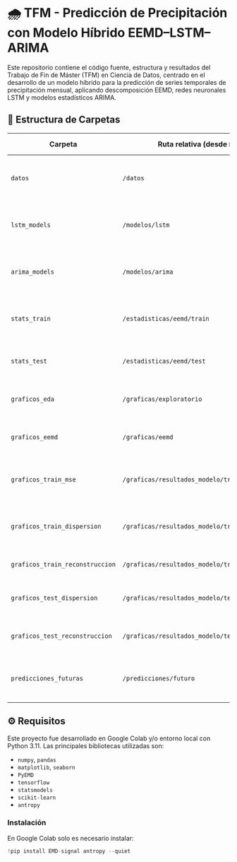 # 🌧️ TFM - Predicción de Precipitación con Modelo Híbrido EEMD–LSTM–ARIMA

Este repositorio contiene el código fuente, estructura y resultados del Trabajo de Fin de Máster (TFM) en Ciencia de Datos, centrado en el desarrollo de un modelo híbrido para la predicción de series temporales de precipitación mensual, aplicando descomposición EEMD, redes neuronales LSTM y modelos estadísticos ARIMA.

## 📂 Estructura de Carpetas

| Carpeta                                      | Ruta relativa (desde `BASE_DIR`)                          | Propósito principal                                                              |
|---------------------------------------------|-----------------------------------------------------------|----------------------------------------------------------------------------------|
| `datos`                                      | `/datos`                                                  | Contiene el archivo CSV original con los datos de precipitación                 |
| `lstm_models`                                | `/modelos/lstm`                                           | Almacena los modelos LSTM entrenados por estación y componente                  |
| `arima_models`                               | `/modelos/arima`                                          | Almacena los modelos ARIMA entrenados por estación y componente                 |
| `stats_train`                                | `/estadisticas/eemd/train`                                | Métricas y entropías calculadas en el conjunto de entrenamiento                 |
| `stats_test`                                 | `/estadisticas/eemd/test`                                 | Métricas y entropías en el conjunto de prueba                                   |
| `graficos_eda`                               | `/graficas/exploratorio`                                  | Gráficas exploratorias iniciales por estación                                   |
| `graficos_eemd`                              | `/graficas/eemd`                                          | Gráficas de la descomposición EEMD por estación                                 |
| `graficos_train_mse`                         | `/graficas/resultados_modelo/train/curvas_mse`            | Curvas de error MSE por época durante el entrenamiento de LSTM                  |
| `graficos_train_dispersion`                  | `/graficas/resultados_modelo/train/dispersion`            | Gráficos de dispersión (predicción vs. real) para entrenamiento                 |
| `graficos_train_reconstruccion`              | `/graficas/resultados_modelo/train/reconstruccion`        | Reconstrucciones híbridas finales en entrenamiento                              |
| `graficos_test_dispersion`                   | `/graficas/resultados_modelo/test/dispersion`             | Gráficos de dispersión (predicción vs. real) para prueba                        |
| `graficos_test_reconstruccion`               | `/graficas/resultados_modelo/test/reconstruccion`         | Reconstrucciones híbridas finales en conjunto de prueba                         |
| `predicciones_futuras`                       | `/predicciones/futuro`                                    | Resultados de las predicciones a futuro (hasta 35 meses) por estación           |

## ⚙️ Requisitos

Este proyecto fue desarrollado en Google Colab y/o entorno local con Python 3.11. Las principales bibliotecas utilizadas son:

- `numpy`, `pandas`
- `matplotlib`, `seaborn`
- `PyEMD`
- `tensorflow`
- `statsmodels`
- `scikit-learn`
- `antropy`

### Instalación

En Google Colab solo es necesario instalar:

```python
!pip install EMD-signal antropy --quiet
